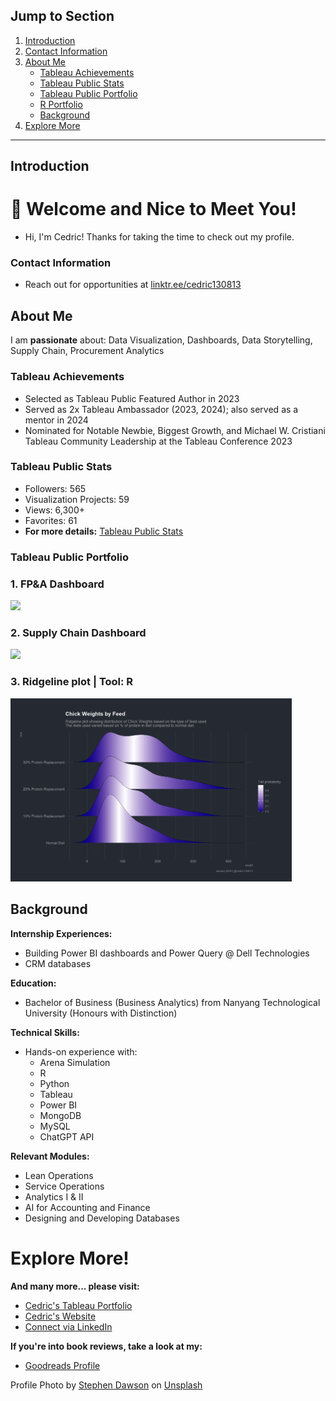 ## Jump to Section
1. [Introduction](#introduction)
2. [Contact Information](#contact-information)
3. [About Me](#about-me)
   - [Tableau Achievements](#tableau-achievements)
   - [Tableau Public Stats](#tableau-public-stats)
   - [Tableau Public Portfolio](#tableau-public-portfolio)
   - [R Portfolio](#r-portfolio)
   - [Background](#background)
4. [Explore More](#explore-more)

---

## Introduction<a name="introduction"></a>
# 👋 Welcome and Nice to Meet You!
- Hi, I'm Cedric! Thanks for taking the time to check out my profile.

### Contact Information<a name="contact-information"></a>
- Reach out for opportunities at [linktr.ee/cedric130813](http://linktr.ee/cedric130813)

## About Me<a name="about-me"></a>

I am **passionate** about: Data Visualization, Dashboards, Data Storytelling, Supply Chain, Procurement Analytics

### Tableau Achievements<a name="tableau-achievements"></a>
- Selected as Tableau Public Featured Author in 2023
- Served as 2x Tableau Ambassador (2023, 2024); also served as a mentor in 2024
- Nominated for Notable Newbie, Biggest Growth, and Michael W. Cristiani Tableau Community Leadership at the Tableau Conference 2023

### Tableau Public Stats<a name="tableau-public-stats"></a>
- Followers: 565
- Visualization Projects: 59
- Views: 6,300+
- Favorites: 61
- **For more details:** [Tableau Public Stats](https://public.tableau.com/app/profile/cedric130813/viz/TableauPublicStats_16942428002280/Stats)

### Tableau Public Portfolio<a name="tableau-public-portfolio"></a>
### 1. FP&A Dashboard
<a href="https://public.tableau.com/app/profile/cedric130813" target="_blank"><img src='https://github.com/cedric130813/SQL-DataViz/blob/d03caefadd15eea9c09890cf38381165a6ea4dd4/Tableau/FP&A%20Dashboard%20(1).png' width='450'></a>

### 2. Supply Chain Dashboard
<a href="https://public.tableau.com/app/profile/cedric130813" target="_blank"><img src='https://assets-global.website-files.com/626e3f90d87e459d91f51dd5/6448f949d9cba40342dd5f7d_Front%20(4).png' width='450'></a>

### 3. Ridgeline plot | Tool: R <a name="r-portfolio"></a>
<a href="https://github.com/cedric130813/DataVisualization/blob/6fddf0cdee482f9d9c5ace233955c910125ec956/R%20Stats/ChickweightPlot01.png" target="_blank"><img src='https://github.com/cedric130813/DataVisualization/blob/6fddf0cdee482f9d9c5ace233955c910125ec956/R%20Stats/ChickweightPlot01.png' width='450'></a>

## Background<a name="background"></a>

**Internship Experiences:**
- Building Power BI dashboards and Power Query @ Dell Technologies
- CRM databases

**Education:**
- Bachelor of Business (Business Analytics) from Nanyang Technological University (Honours with Distinction)

**Technical Skills:**
- Hands-on experience with:
  - Arena Simulation
  - R
  - Python
  - Tableau
  - Power BI
  - MongoDB
  - MySQL
  - ChatGPT API

**Relevant Modules:**
- Lean Operations
- Service Operations
- Analytics I & II
- AI for Accounting and Finance
- Designing and Developing Databases

# Explore More!<a name="explore-more"></a>

**And many more... please visit:**
- [Cedric's Tableau Portfolio](https://public.tableau.com/app/profile/cedric130813)
- [Cedric's Website](https://cedric130813.webflow.io)
- [Connect via LinkedIn](https://www.linkedin.com/in/cedric130813/)

**If you're into book reviews, take a look at my:**
- [Goodreads Profile](https://www.goodreads.com/user/show/35830761-cedric)

Profile Photo by [Stephen Dawson](https://unsplash.com/@dawson2406?utm_content=creditCopyText&utm_medium=referral&utm_source=unsplash) on [Unsplash](https://unsplash.com/photos/turned-on-monitoring-screen-qwtCeJ5cLYs?utm_content=creditCopyText&utm_medium=referral&utm_source=unsplash)
